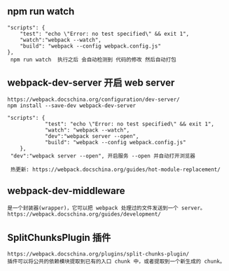 <!--
 * @Author: 九天
 * @Date: 2021-06-11 10:28:10
 * @LastEditors: 九天
 * @LastEditTime: 2021-06-11 16:18:38
 * @Description: 
 * @FilePath: \20210611-webpack-v5-01\node.md
-->
## npm run watch 

    "scripts": {
        "test": "echo \"Error: no test specified\" && exit 1",
        "watch":"webpack --watch", 
        "build": "webpack --config webpack.config.js"
    },
     npm run watch  执行之后 会自动检测到 代码的修改 然后自动打包

## webpack-dev-server 开启 web server
    https://webpack.docschina.org/configuration/dev-server/
    npm install --save-dev webpack-dev-server

    "scripts": {
                "test": "echo \"Error: no test specified\" && exit 1",
                "watch": "webpack --watch",
                "dev":"webpack server --open",
                "build": "webpack --config webpack.config.js"
        },
     "dev":"webpack server --open", 开启服务 --open 并自动打开浏览器

     热更新: https://webpack.docschina.org/guides/hot-module-replacement/

## webpack-dev-middleware 
    是一个封装器(wrapper)，它可以把 webpack 处理过的文件发送到一个 server。 https://webpack.docschina.org/guides/development/

## SplitChunksPlugin 插件
    https://webpack.docschina.org/plugins/split-chunks-plugin/
    插件可以将公共的依赖模块提取到已有的入口 chunk 中，或者提取到一个新生成的 chunk。